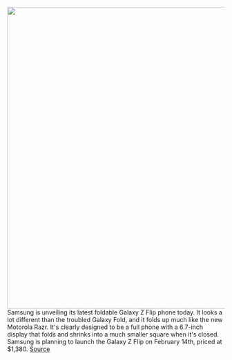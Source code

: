 <img src='https://cdn.vox-cdn.com/thumbor/jD_VDR9q9ut-as7gIFjLMIzJWhs=/0x0:1697x1200/1200x800/filters:focal(714x465:984x735)/cdn.vox-cdn.com/uploads/chorus_image/image/66294548/01_018_galaxyzflip_mainkv_mirror_purple_2p_rgb.5.jpg' width='700px' /><br/>
Samsung is unveiling its latest foldable Galaxy Z Flip phone today. It looks a lot different than the troubled Galaxy Fold, and it folds up much like the new Motorola Razr. It's clearly designed to be a full phone with a 6.7-inch display that folds and shrinks into a much smaller square when it's closed. Samsung is planning to launch the Galaxy Z Flip on February 14th, priced at $1,380.
<a href='https://www.theverge.com/2020/2/11/21126318/samsung-galaxy-z-flip-foldable-phone-release-date-price-features'> Source <a/>